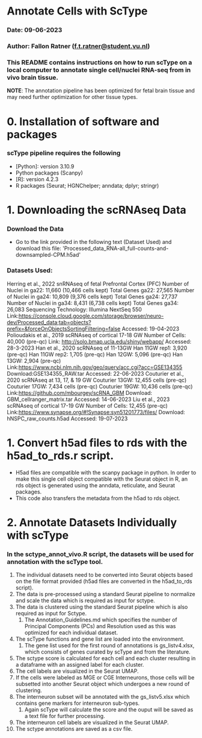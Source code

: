 # Annotate Cells with ScType
### Date: 09-06-2023   
### Author: Fallon Ratner (f.t.ratner@student.vu.nl)
### This README contains instructions on how to run scType on a local computer to annotate single cell/nuclei RNA-seq from in vivo brain tissue.

**NOTE**: The annotation pipeline has been optimized for fetal brain tissue and may need further optimization for other tissue types.

# 0. Installation of software and packages
### scType pipeline requires the following
* [Python]: version 3.10.9
* Python packages (Scanpy)
* [R]: version 4.2.3
* R packages (Seurat; HGNChelper; anndata; dplyr; stringr)

# 1. Downloading the scRNAseq Data
### Download the Data
* Go to the link provided in the following text (Dataset Used) and download this file: 'Processed_data_RNA-all_full-counts-and-downsampled-CPM.h5ad'
### Datasets Used:
Herring et al., 2022
    snRNAseq of fetal Prefrontal Cortex (PFC)
    Number of Nuclei in ga22: 11,660 (10,466 cells kept)
    Total Genes ga22: 27,565
    Number of Nuclei in ga24: 10,809 (9,376 cells kept)
    Total Genes ga24: 27,737
    Number of Nuclei in ga34: 8,431 (6,738 cells kept)
    Total Genes ga34: 26,083
    Sequencing Technology: Illumina NextSeq 550
    Link:https://console.cloud.google.com/storage/browser/neuro-dev/Processed_data;tab=objects?prefix=&forceOnObjectsSortingFiltering=false
    Accessed: 19-04-2023
Polioudakis et al., 2019
    scRNAseq of cortical 17-18 GW
    Number of Cells: 40,000 (pre-qc)
    Link: http://solo.bmap.ucla.edu/shiny/webapp/
    Accessed: 28-3-2023
Han et al., 2020
    scRNAseq of 11-13GW
    Han 11GW rep1: 3,920 (pre-qc)
    Han 11GW rep2: 1,705 (pre-qc)
    Han 12GW: 5,096 (pre-qc)
    Han 13GW: 2,904 (pre-qc)
    Link:https://www.ncbi.nlm.nih.gov/geo/query/acc.cgi?acc=GSE134355
    Download:GSE134355_RAW.tar
    Accessed: 22-06-2023
Couturier et al., 2020
    scRNAseq at 13, 17, & 19 GW
    Couturier 13GW: 12,455 cells (pre-qc)
    Couturier 17GW: 7,434 cells (pre-qc)
    Couturier 19GW: 10,436 cells (pre-qc)
    Link:https://github.com/mbourgey/scRNA_GBM
    Download: GBM_cellranger_matrix.tar
    Accessed: 14-06-2023
Liu et al., 2023
    scRNAseq of cortical 17-19 GW
    Number of Cells: 12,455 (pre-qc)
    Link:https://www.synapse.org/#!Synapse:syn51201773/files/
    Download: hNSPC_raw_counts.h5ad
    Accessed: 19-07-2023

# 1. Convert h5ad files to rds with the h5ad_to_rds.r script. 
- H5ad files are compatible with the scanpy package in python. In order to make this single cell object compatible with the Seurat object in R, an rds object is generated using the anndata, reticulate, and Seurat packages.
- This code also transfers the metadata from the h5ad to rds object. 

# 2. Annotate Datasets Individually with scType
### In the sctype_annot_vivo.R script, the datasets will be used for annotation with the scType tool.
1. The individual datasets need to be converted into Seurat objects based on the file format provided (h5ad files are converted in the h5ad_to_rds script).
2. The data is pre-processed using a standard Seurat pipeline to normalize and scale the data which is required as input for sctype.
3. The data is clustered using the standard Seurat pipeline which is also required as input for Sctype.
    1. The Annotation_Guidelines.md which specifies the number of Principal Components (PCs) and Resolution used as this was optimized for each individual dataset. 
4. The scType functions and gene list are loaded into the environment.
    1. The gene list used for the first round of annotations is gs_listv4.xlsx, which consists of genes curated by scType and from the literature.
5. The sctype score is calculated for each cell and each cluster resulting in a dataframe with an assigned label for each cluster.
6. The cell labels are visualized in the Seurat UMAP. 
7. If the cells were labeled as MGE or CGE Interneurons, those cells will be subsetted into another Seurat object which undergoes a new round of clustering.
8. The interneuron subset will be annotated with the gs_listv5.xlsx which contains gene markers for interneuron sub-types. 
    1. Again scType will calculate the score and the ouput will be saved as a text file for further processing.
9. The interneuron cell labels are visualized in the Seurat UMAP.
10. The sctype annotations are saved as a csv file. 


